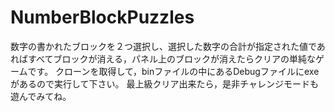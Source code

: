 # NumberBlockPuzzles
数字の書かれたブロックを２つ選択し、選択した数字の合計が指定された値であればすべてブロックが消える，パネル上のブロックが消えたらクリアの単純なゲームです。
クローンを取得して，binファイルの中にあるDebugファイルにexeがあるので実行して下さい。
最上級クリア出来たら，是非チャレンジモードも遊んでみてね。
